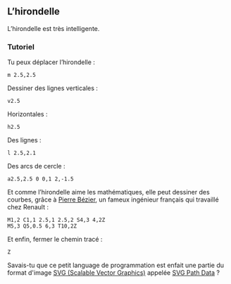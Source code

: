 ## L’hirondelle

L’hirondelle est très intelligente.

### Tutoriel

Tu peux déplacer l’hirondelle :

```
m 2.5,2.5
```

Dessiner des lignes verticales :

```
v2.5
```

Horizontales :

```
h2.5
```

Des lignes :

```
l 2.5,2.1
```

Des arcs de cercle :

```
a2.5,2.5 0 0,1 2,-1.5
```

Et comme l’hirondelle aime les mathématiques, elle peut dessiner des courbes, grâce à
[Pierre Bézier](https://fr.wikipedia.org/wiki/Pierre_B%C3%A9zier),
un fameux ingénieur français qui travaillé chez Renault :

```
M1,2 C1,1 2.5,1 2.5,2 S4,3 4,2Z
M5,3 Q5,0.5 6,3 T10,2Z
```

Et enfin, fermer le chemin tracé :

```
Z
```

Savais-tu que ce petit language de programmation est enfait une partie du format d'image [SVG (Scalable Vector Graphics)](https://fr.wikipedia.org/wiki/SVG) appelée [SVG Path Data](https://www.w3.org/TR/SVG/paths.html) ?
